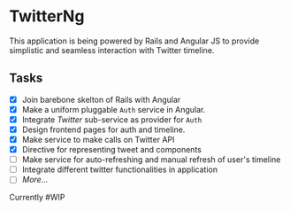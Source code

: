 TwitterNg
=========

This application is being powered by Rails and Angular JS to provide simplistic and seamless interaction with Twitter timeline.

Tasks
-----

- [x] Join barebone skelton of Rails with Angular
- [x] Make a uniform pluggable `Auth` service in Angular.
- [x] Integrate _Twitter_ sub-service as provider for `Auth`
- [x] Design frontend pages for auth and timeline.
- [x] Make service to make calls on Twitter API
- [x] Directive for representing tweet and components
- [ ] Make service for auto-refreshing and manual refresh of user's timeline
- [ ] Integrate different twitter functionalities in application
- [ ] _More..._

Currently #WIP
